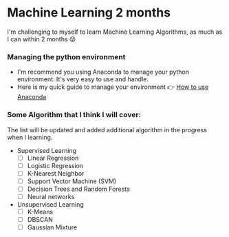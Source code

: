 # Machine Learning 2 months
I'm challenging to myself to learn Machine Learning Algorithms, as much as I can within 2 months :pout:

### Managing the python environment
- I'm recommend you using Anaconda to manage your python environment. It's very easy to use and handle.
- Here is my quick guide to manage your environment :point_right: [How to use Anaconda](https://github.com/Minhluu2911/Managing-Environment-Using-Anaconda)

### Some Algorithm that I think I will cover:
The list will be updated and added additional algorithm in the progress when I learning.

- Supervised Learning
  - [ ] Linear Regression
  - [ ] Logistic Regression
  - [ ] K-Nearest Neighbor
  - [ ] Support Vector Machine (SVM)
  - [ ] Decision Trees and Random Forests
  - [ ] Neural networks
- Unsupervised Learning
  - [ ] K-Means
  - [ ] DBSCAN
  - [ ] Gaussian Mixture